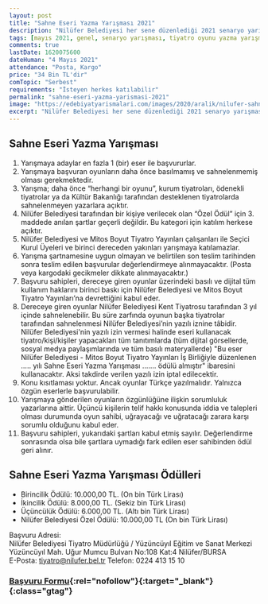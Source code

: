 ```yaml
---
layout: post
title: "Sahne Eseri Yazma Yarışması 2021"
description: "Nilüfer Belediyesi her sene düzenlediği 2021 senaryo yarışmasını duyurdu"
tags: [mayıs 2021, genel, senaryo yarışması, tiyatro oyunu yazma yarışması]
comments: true
lastDate: 1620075600 
dateHuman: "4 Mayıs 2021"
attendance: "Posta, Kargo"
price: "34 Bin TL'dir"
comTopic: "Serbest"
requirements: "İsteyen herkes katılabilir"
permalink: "sahne-eseri-yazma-yarismasi-2021"
image: "https://edebiyatyarismalari.com/images/2020/aralik/nilufer-sahne-eseri-yazma-yarismasi.jpg"
excerpt: "Nilüfer Belediyesi her sene düzenlediği 2021 senaryo yarışmasını duyurdu"
---
```


## Sahne Eseri Yazma Yarışması
1. Yarışmaya adaylar en fazla 1 (bir) eser ile başvururlar.
2. Yarışmaya başvuran oyunların daha önce basılmamış ve sahnelenmemiş olması gerekmektedir.
3. Yarışma; daha önce “herhangi bir oyunu”, kurum tiyatroları, ödenekli tiyatrolar ya da Kültür Bakanlığı tarafından desteklenen tiyatrolarda sahnelenmeyen yazarlara açıktır.
4. Nilüfer Belediyesi tarafından bir kişiye verilecek olan “Özel Ödül” için 3. maddede anılan şartlar geçerli değildir. Bu kategori için katılım herkese açıktır.
5. Nilüfer Belediyesi ve Mitos Boyut Tiyatro Yayınları çalışanları ile Seçici Kurul Üyeleri ve birinci dereceden yakınları yarışmaya katılamazlar.
6. Yarışma şartnamesine uygun olmayan ve belirtilen son teslim tarihinden sonra teslim edilen başvurular değerlendirmeye alınmayacaktır. (Posta veya kargodaki gecikmeler dikkate alınmayacaktır.)
7. Başvuru sahipleri, dereceye giren oyunlar üzerindeki basılı ve dijital tüm kullanım haklarını birinci baskı için Nilüfer Belediyesi ve Mitos Boyut Tiyatro Yayınları’na devrettiğini kabul eder.
8. Dereceye giren oyunlar Nilüfer Belediyesi Kent Tiyatrosu tarafından 3 yıl içinde sahnelenebilir. Bu süre zarfında oyunun başka tiyatrolar tarafından sahnelenmesi Nilüfer Belediyesi’nin yazılı iznine tâbidir. Nilüfer Belediyesi'nin yazılı izin vermesi halinde eseri kullanacak tiyatro/kişi/kişiler yapacakları tüm tanıtımlarda (tüm dijital görsellerde, sosyal medya paylaşımlarında ve tüm basılı materyallerde) "Bu eser Nilüfer Belediyesi - Mitos Boyut Tiyatro Yayınları İş Birliğiyle düzenlenen ..... yılı Sahne Eseri Yazma Yarışması ....... ödülü almıştır" ibaresini kullanacaktır. Aksi takdirde verilen yazılı izin iptal edilecektir.
9. Konu kısıtlaması yoktur. Ancak oyunlar Türkçe yazılmalıdır. Yalnızca özgün eserlerle başvurulabilir.
10. Yarışmaya gönderilen oyunların özgünlüğüne ilişkin sorumluluk yazarlarına aittir. Üçüncü kişilerin telif hakkı konusunda iddia ve talepleri olması durumunda oyun sahibi, uğrayacağı ve uğratacağı zarara karşı sorumlu olduğunu kabul eder.
11. Başvuru sahipleri, yukarıdaki şartları kabul etmiş sayılır. Değerlendirme sonrasında olsa bile şartlara uymadığı fark edilen eser sahibinden ödül geri alınır.

## Sahne Eseri Yazma Yarışması Ödülleri
- Birincilik Ödülü: 10.000,00 TL. (On bin Türk Lirası)
- İkincilik Ödülü: 8.000,00 TL. (Sekiz bin Türk Lirası)
- Üçüncülük Ödülü: 6.000,00 TL. (Altı bin Türk Lirası)
- Nilüfer Belediyesi Özel Ödülü: 10.000,00 TL (On bin Türk Lirası)

Başvuru Adresi:  
Nilüfer Belediyesi Tiyatro Müdürlüğü / Yüzüncüyıl Eğitim ve Sanat Merkezi Yüzüncüyıl Mah. Uğur Mumcu Bulvarı No:108 Kat:4 Nilüfer/BURSA  
E-Posta: tiyatro@nilufer.bel.tr Telefon: 0224 413 15 10  

### [Başvuru Formu](http://www.nilufer.bel.tr/dosya_yoneticisi/Katilim_Formu%202021.pdf){:rel="nofollow"}{:target="_blank"}{:class="gtag"}